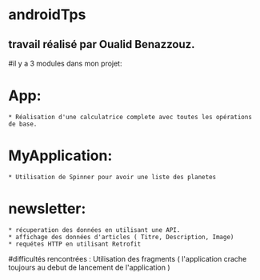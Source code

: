 # androidTps

## travail réalisé par Oualid Benazzouz.

#il y a 3 modules dans mon projet:

# App:
	* Réalisation d'une calculatrice complete avec toutes les opérations de base.

# MyApplication:
	* Utilisation de Spinner pour avoir une liste des planetes

# newsletter:
	* récuperation des données en utilisant une API.
	* affichage des données d'articles ( Titre, Description, Image)
	* requétes HTTP en utilisant Retrofit

#difficultés rencontrées : Utilisation des fragments ( l'application crache toujours au debut de lancement de l'application )


